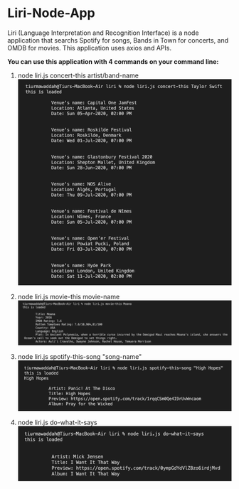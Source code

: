# Liri-Node-App

Liri (Language Interpretation and Recognition Interface) is a node application that searchs Spotify for songs, Bands in Town for concerts, and OMDB for movies. This application uses axios and APIs. 

**You can use this application with 4 commands on your command line:**
1. node liri.js concert-this artist/band-name
![Terminal](/img/1.png)

2. node liri.js movie-this movie-name
![Terminal](/img/2.png)

3. node liri.js spotify-this-song "song-name"
![Terminal](/img/3.png)

4. node liri.js do-what-it-says
![Terminal](/img/4.png)

